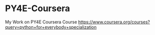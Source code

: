 # PY4E-Coursera
My Work on PY4E Coursera Course
https://www.coursera.org/courses?query=python+for+everybody+specialization
